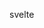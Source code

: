 <!-- # Sum
## Arguments
Number, Number

## Returns
Number

## Description
인자로 받은 두 숫자를 더한 값을 리턴한다.

## Examples
```js
sum(1, 2);  // 3
``` -->
svelte